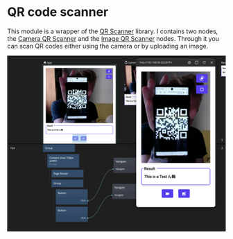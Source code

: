 # QR code scanner
This module is a wrapper of the [QR Scanner](https://github.com/nimiq/qr-scanner#readme) library. I contains two nodes, the [Camera QR Scanner]() and the [Image QR Scanner]() nodes. Through it you can scan QR codes either using the camera or by uploading an image.

<div class="ndl-image-with-background l">

![](qr-scanner-demo-1.png)

</div>